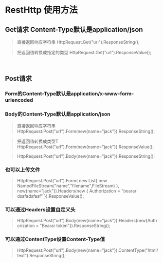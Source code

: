 # RestHttp 使用方法

## Get请求 Content-Type默认是application/json

> 直接返回响应字符串
> HttpRequest.Get("url").ResponseString();

> 把返回值转换成指定的类型
> HttpRequest.Get("url").ResponseValue<obj>();
  
  
## Post请求 
### Form的Content-Type默认是application/x-www-form-urlencoded
### Body的Content-Type默认是application/json

> 直接返回响应字符串
> HttpRequest.Post("url").Form(new{name="jack"}).ResponseString();

> 把返回值转换成类型T
> HttpRequest.Post("url").Form(new{name="jack"}).ResponseValue<obj>();
  
> HttpRequest.Post("url").Body(new{name="jack"}).ResponseString();

### 也可以上传文件
> HttpRequest.Post("url").Form(
      new List<NamedFileStream>{
				new NamedFileStream("name","filename",FileStream)
			}, new{name="jack"}).Headers(new { Authorization = "bearar dsafadsfasf" }).ResponseValue<string>();

### 可以通过Headers设置自定义头
> HttpRequest.Post("url").Body(new{name="jack"}).Headers(new{Authorization = "Bearar token"}).ResponseString();

### 可以通过ContentType设置Content-Type值
> HttpRequest.Post("url").Body(new{name="jack"}).ContentType("html/text").ResponseString();
